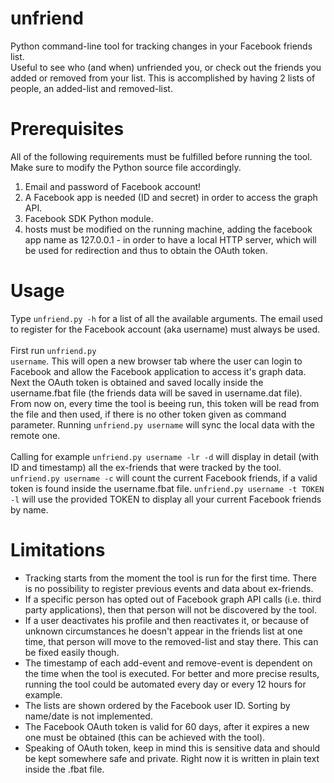 # unfriend
Python command-line tool for tracking changes in your Facebook friends list.<br>
Useful to see who (and when) unfriended you, or check out the friends you added or removed from your list. This is accomplished by having 2 lists of people, an added-list and removed-list.

# Prerequisites
All of the following requirements must be fulfilled before running the tool. Make sure to modify the Python source file accordingly. <br>

1. Email and password of Facebook account!
2. A Facebook app is needed (ID and secret) in order to access the graph API.
3. Facebook SDK Python module.
4. hosts must be modified on the running machine, adding the facebook app name as 127.0.0.1 - in order to have a local HTTP server, which will be used for redirection and thus to obtain the OAuth token.

# Usage
Type <code>unfriend.py -h</code> for a list of all the available arguments. The email used to register for the Facebook account (aka username) must always be used.<br><br>
First run <code>unfriend.py username</code>. This will open a new browser tab where the user can login to Facebook and allow the Facebook application to access it's graph data. Next the OAuth token is obtained and saved locally inside the username.fbat file (the friends data will be saved in username.dat file).<br>
From now on, every time the tool is beeing run, this token will be read from the file and then used, if there is no other token given as command parameter. Running <code>unfriend.py username</code> will sync the local data with the remote one.<br><br>
Calling for example <code>unfriend.py username -lr -d</code> will display in detail (with ID and timestamp) all the ex-friends that were tracked by the tool. <code>unfriend.py username -c</code> will count the current Facebook friends, if a valid token is found inside the username.fbat file. <code>unfriend.py username -t TOKEN -l</code> will use the provided TOKEN to display all your current Facebook friends by name.


# Limitations
- Tracking starts from the moment the tool is run for the first time. There is no possibility to register previous events and data about ex-friends.
- If a specific person has opted out of Facebook graph API calls (i.e. third party applications), then that person will not be discovered by the tool.
- If a user deactivates his profile and then reactivates it, or because of unknown circumstances he doesn't appear in the friends list at one time, that person will move to the removed-list and stay there. This can be fixed easily though.
- The timestamp of each add-event and remove-event is dependent on the time when the tool is executed. For better and more precise results, running the tool could be automated every day or every 12 hours for example.
- The lists are shown ordered by the Facebook user ID. Sorting by name/date is not implemented.
- The Facebook OAuth token is valid for 60 days, after it expires a new one must be obtained (this can be achieved with the tool).
- Speaking of OAuth token, keep in mind this is sensitive data and should be kept somewhere safe and private. Right now it is written in plain text inside the .fbat file.
